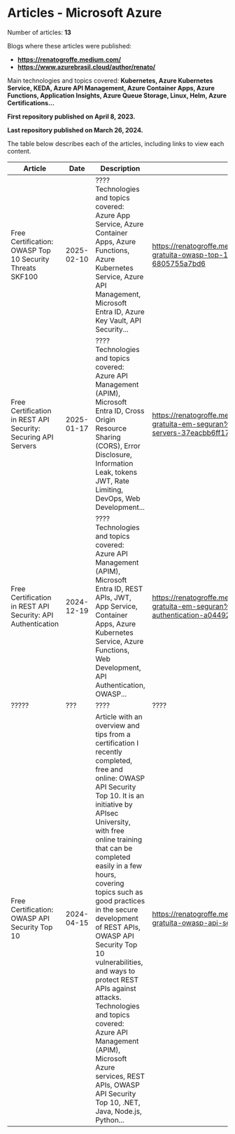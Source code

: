 # Articles - Microsoft Azure

Number of articles: **13**

Blogs where these articles were published:
- **https://renatogroffe.medium.com/**
- **https://www.azurebrasil.cloud/author/renato/**

Main technologies and topics covered: **Kubernetes, Azure Kubernetes Service, KEDA, Azure API Management, Azure Container Apps, Azure Functions, Application Insights, Azure Queue Storage, Linux, Helm, Azure Certifications...**

**First repository published on April 8, 2023.**

**Last repository published on March 26, 2024.**

The table below describes each of the articles, including links to view each content.

| Article | Date | Description | Link |
| ------------| ---- | ------------ | ---- |
| Free Certification: OWASP Top 10 Security Threats SKF100 | 2025-02-10 | ????<br/>Technologies and topics covered: Azure App Service, Azure Container Apps, Azure Functions, Azure Kubernetes Service, Azure API Management, Microsoft Entra ID, Azure Key Vault, API Security... | https://renatogroffe.medium.com/certifica%C3%A7%C3%A3o-gratuita-owasp-top-10-security-threats-skf100-6805755a7bd6 |
| Free Certification in REST API Security: Securing API Servers | 2025-01-17 | ????<br/>Technologies and topics covered: Azure API Management (APIM), Microsoft Entra ID, Cross Origin Resource Sharing (CORS), Error Disclosure, Information Leak, tokens JWT, Rate Limiting, DevOps, Web Development... | https://renatogroffe.medium.com/certifica%C3%A7%C3%A3o-gratuita-em-seguran%C3%A7a-de-apis-rest-securing-api-servers-37eacbb6ff17 |
| Free Certification in REST API Security: API Authentication | 2024-12-19 | ????<br/>Technologies and topics covered: Azure API Management (APIM), Microsoft Entra ID, REST APIs, JWT, App Service, Container Apps, Azure Kubernetes Service, Azure Functions, Web Development, API Authentication, OWASP... | https://renatogroffe.medium.com/certifica%C3%A7%C3%A3o-gratuita-em-seguran%C3%A7a-de-apis-rest-api-authentication-a0449270a04b |
| ????? | ??? | ???? | ???? |
| Free Certification: OWASP API Security Top 10 | 2024-04-15 | Article with an overview and tips from a certification I recently completed, free and online: OWASP API Security Top 10. It is an initiative by APIsec University, with free online training that can be completed easily in a few hours, covering topics such as good practices in the secure development of REST APIs, OWASP API Security Top 10 vulnerabilities, and ways to protect REST APIs against attacks.<br/>Technologies and topics covered: Azure API Management (APIM), Microsoft Azure services, REST APIs, OWASP API Security Top 10, .NET, Java, Node.js, Python... | https://renatogroffe.medium.com/certifica%C3%A7%C3%A3o-gratuita-owasp-api-security-top-10-49187dadd141 |